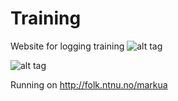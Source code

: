 # Training
Website for logging training
![alt tag](http://puu.sh/p2ElA/391d022f61.png)

![alt tag](http://puu.sh/p2EX2/2107d3e029.png)


Running on http://folk.ntnu.no/markua



